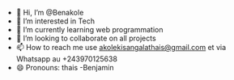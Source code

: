 - 👋 Hi, I’m @Benakole
- 👀 I’m interested in Tech 
- 🌱 I’m currently learning web programmation  
- 💞️ I’m looking to collaborate on all projects 
- 📫 How to reach me  use akolekisangalathais@gmail.com et via Whatsapp au +243970125638
- 😄 Pronouns: thais -Benjamin 

<!---
Benakole/Benakole is a ✨ special ✨ repository because its `README.md` (this file) appears on your GitHub profile.
You can click the Preview link to take a look at your changes.
--->
